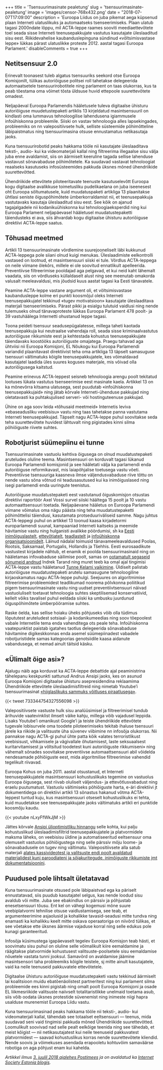 +++
title = 'Tsensuurimasinate pealetung'
slug = 'tsensuurimasinate-pealetung'
image = 'images/censor-768x432.png'
date = "2018-07-07T17:09:00"
description = 'Euroopa Liidus on juba pikemat aega küpsenud plaan Interneti ulatuslikuks ja automaatseks tsenseerimiseks. Plaan ulatub tagasi 2000ndate lõppu, mil ACTA-leppe raames sooviti meediaettevõtete toel seada sisse Interneti teenusepakkujate vastutus kasutajate üleslaaditud sisu eest. Riikidevahelise kaubanduslepinguna sündinud «võltsimisvastase leppe» lükkas pärast ulatuslikke proteste 2012. aastal tagasi Euroopa Parlament.'
disableComments = true
+++

## Netitsensuur 2.0

Erinevalt toonasest tuleb algatus tsensuuriks seekord otse Euroopa Komisjonilt, tülikas autoriõiguse politsei roll tahetakse delegeerida automaatsetele tsensuurirobotitele ning parlament on taas olukorras, kus ta peab tõestama oma võimet tõsta üldsuse huvid ettepoole suurettevõtete omadest.

Neljapäeval Euroopa Parlamendis hääletusele tuleva digitaalse ühisturu autoriõiguse muudetustepaketi artiklis 13 kirjeldatud masintsensuuril on kindlasti oma lummavus tehnoloogilise lahendusena igiammusele infoühiskonna probleemile. Siiski on vastav tehnoloogia alles lapsekingades, probleemiks on nn valepositiivsete hulk, selliste süsteemide põhimõtteline läbipaistmatus ning tsensuurimasina otsuse ennustamatus netikasutaja jaoks.

Kuna tsensuurirobotid peaks hakkama tööle nii kasutajate üleslaaditava teksti-, audio- kui ka videomaterjali kallal ning filtreerima illegaalse sisu välja juba enne avaldamist, siis on äärmiselt keeruline tagada sellise lahenduse vastavust sõnavabaduse põhimõtetele. Ka suudavad vastavat tehnoloogiat reaalseks kasutuseks infosüsteemides pakkuda üksnes mõned ühendriikide suurettevõtted.

Ühendriikide ettevõtete piloteeritavate teenuste kasutuselevõtt Euroopa kogu digitaalse avalikkuse toimetusliku pudelikaelana on juba iseenesest oht Euroopa sõltumatusele, kuid muudatuspaketi artikliga 13 plaanitakse ühtlasi seniste õiguspõhimõtete ümberkorraldamist nii, et teenusepakkuja vastutavaks kasutaja üleslaaditud sisu eest. See kõik on ajanud tagajalgadele nii kodanikuühiskonna kui tehnoloogiaeksperdid ning kui Euroopa Parlament neljapäevasel hääletusel muudatustepaketti täiendusteks ei ava, siis ähvardab kogu digitaalse ühisturu autoriõiguse direktiivi ACTA-leppe saatus.

## Tõhusad meetmed

Artikli 13 tsensuurimasinate võrdlemine suurejooneliselt läbi kukkunud ACTA-leppega pole siiani olnud kuigi menukas. Üleslaadimiste eelkontrolli vastased on lootnud, et masintsensuuri siiski ei tule. Võrdlus ACTA-leppega on neile viimane õlekõrs, millele ei ole soovitud ennatlikult apelleerida. Preventiivse filtreerimise pooldajad aga pelgavad, et kui neid kaht lähemalt vaadata, siis on võrdluseks küllaldaselt alust ning see meenutab omakorda valusalt meeleavaldusi, mis jõudsid kuus aastat tagasi ka Eesti tänavatele.

Peamine ACTA-leppe vastane argument oli, et võltsimisvastase kaubandusleppe kolme eri punkti koosmõjul oleks Interneti teenusepakkujatel tekkinud «tugev motivatsioon» kasutajate üleslaaditava materjali tsenseerimiseks. Pärast pikki ja esialgu tulutuid vaidlusi ning nende tulemuseks olnud tänavaproteste lükkas Euroopa Parlament 478 poolt- ja 39 vastuhäälega Internetti ohustanud leppe tagasi.

Toona peideti tsensuur seadusepügalatesse, millega taheti kaotada teenusepakkuja kui neutraalse vahendaja roll, seada sisse kriminaalvastutus autoriõiguse rikkumiste eest ja kehtestada kohustus teenusepakkujate täiendavaks koostööks autoriõiguste omajatega. Praegu tahavad aga ühtviisi nii Euroopa Komisjoni, EL Nõukogu kui Euroopa Parlamendi variandid plaanitavast direktiivist teha oma artikliga­ 13 täpselt samasuguse tsensuuri vältimatuks kõigile teenusepakkujatele, kes võimaldavad kasutajatel laadida üles suures koguses materjale, mis võivad olla autoriõigusega kaitstud.

Peamine erinevus ACTA-leppest seisneb tehnoloogia arengu poolt tekitatud lootuses lükata vastutus tsenseerimise eest masinate kaela. Artikkel 13 on ka mõnevõrra kitsama ulatusega, sest puudutab «infoühiskonna teenusepakkujaid» ning jätab kõrvale Interneti-ühenduse pakkujad ning oletatavasti ka puhtakujulised serveri- või hostinguteenuse pakkujad.

Ühine on aga soov leida «tõhusaid meetmeid» Internetis leviva «ebaseadusliku veebisisu» vastu ning taas tahetakse panna vastutama Interneti teenusepakkujad. Täpselt nagu ACTA-leppe puhul soovitakse seda teha suurettevõtete huvidest lähtuvalt ning pigistades kinni silma põhiõiguste riivete suhtes.

## Robotjurist süümepiinu ei tunne

Tsensuurimasinate vastuolu kehtiva õigusega on olnud muudatustepaketi aruteludes oluline teema. Masintsensuuri on korduvalt tagasi lükanud Euroopa Parlamendi komisjonid ja see hääletati välja ka parlamendi enda autoriõiguse reformikavast, mis laiapõhjalise toetusega vastu võeti. Preventiivse tsensuuriga kaasneva ilmse väljendusvabaduse riive tõttu on nende vastu sõna võtnud nii teadusasutused kui ka inimõiguslased ning isegi parlamendi enda uuringute teenistus.

Autoriõiguse muudatustepaketi eest vastutanud õiguskomisjon otsustas direktiivi raportöör Axel Vossi survel siiski häältega 15 poolt ja 10 vastu automaattsensuuri toetada. Neljapäevane hääletus on Euroopa Parlamendi viimane võimalus oma nägu päästa ning teha muudatustepaketti põhimõttelisi täiendusi, kasutamata protseduuriväliseid samme. Nagu juhtus ACTA-leppegi puhul on artikkel 13 toonud kaasa kirjadetormi europarlamendi suunal, kampaaniad Interneti kaitseks ja meemide hävitamise vastu ning hulganisti avalikke pöördumisi, sh ka [Eesti inimõiguslastelt](https://humanrights.ee/2017/10/avalik-kiri-vabauhendused-paluvad-mitte-filtreerida-interneti-sisu-autorioiguse-huvides), [ettevõtjatelt](http://copybuzz.com/wp-content/uploads/2017/11/Open-Letter-COMPET-Council-30-Nov-online.pdf), [teadlastelt](https://sparceurope.org/copyrightreform/) ja [infoühiskonna organisatsioonidelt](https://wikimediaeesti.wordpress.com/2018/06/12/interneti-luigelaul/). Läinud nädalal toimusid tänavameeleavaldused Poolas, Rootsis, Saksamaal, Portugalis, Hollandis ja Tšehhis. Eesti eurosaadikute vastustest kirjadele nähtub, et enamik ei poolda tsensuurimasinaid ning on hääletamas infovabaduse säilimise poolt, samas on [ootamatult segaseid sõnumeid andnud](https://www.facebook.com/Piraadipartei/posts/10155726362953553?comment_id=10155727095188553) Indrek Tarand ning muret teeb ka omal ajal tingimisi ACTA-leppe vastu hääletanud [Tunne Kelami vaikimine](https://www.facebook.com/tukebro/posts/406813702703669). Üldiselt palistab autoriõiguse muudatustepaketi arutelu samasugune tehnoloogiline kirjaoskamatus nagu ACTA-leppe puhulgi. Seejuures on algoritmimise filtreerimise probleemidest teadlikumad noorema põlvkonna poliitikud pigem tsensuurimasinate vastu ning uudset preventiivtsensuuri näivad vastuoluliselt toetavat tehnoloogia suhtes skeptilisemad konservatiivid, kellelt võiks tavalisel puhul eeldada siiski ka umbusku juurdunud õiguspõhimõtete ümberpööramise suhtes.

Raske öelda, kas sellise hoiaku üheks põhjuseks võib olla tüdimus lõpututest aruteludest sotsiaal- ja kodanikumeedias ning soov tõepoolest vabale Internetile tema enda vahenditega ots peale teha. Infoühiskonna vaatepunktist paistab igatahes taotlus delegeerida sõnavabaduse hävitamine digikeskkonnas enda asemel süümepiinadest vabadele robotjuristidele samas kategoorias genotsiidile kaasa aidanute vabandusega, et nemad ainult täitsid käsku.

## «Ülimalt õige asi»?

Ajalugu näib aga korduvat ka ACTA-leppe debattide ajal peaministrina tähelepanu keskpunkti sattunud Andrus Ansipi jaoks, kes on asunud Euroopa Komisjoni digitaalse ühisturu asepresidendina reklaamima Ühendriikide ettevõtete üleslaadimisfiltreid ning nimetab Youtube’i tsensuurimasinat [«hiiglaslikuks sammuks võitluses piraatlusega»](https://twitter.com/Ansip_EU/status/733344754327556098).

{{< tweet 733344754327556098 >}}

Valepositiivsete vastuste hulk sisu analüüsimisel ja filtreerimisel tundub ärihuvide vaatevinklist ilmselt väike kahju, millega võib vajadusel leppida. Lisaks Youtube’i omanikust Google’i ja teiste ühendriikide ettevõtete tugevale lobisurvele oma toodete piloteerimiseks tekitab ihaluse tsensuuri järele ka riikide ja valitsuste üha süvenev viibimine nn infosõja olukorras. Nii pannakse nagu ACTA-gi puhul ühte patta kõik «alates terroristlikust veebisisust, vihkamisele ja vägivallale õhutamisest, laste seksuaalsest kuritarvitamisest ja võltsitud toodetest kuni autoriõiguste rikkumiseni» ning vähemalt sõnades soovitakse preventiivse automaattsensuuri abil võidelda nendesamade põhiõiguste eest, mida algoritmilise filtreerimise vahendid tegelikult riivavad.

Euroopa Kohus on juba 2011. aastal otsustanud, et Interneti teenusepakkujatele masintsensuuri kohustuslikuks tegemine on vastuolus Euroopa õigusega, sest riivab oluliselt väljendus- ja ettevõtlusvabadust ning eraelu puutumatust. Vastuolu vältimiseks põhiõiguste harta, e-äri direktiivi jt dokumentidega on direktiivi artikli 13 sõnastus hakanud võtma ACTA-leppest tuntud kuju, kus masintsensuuri otseselt kohustuslikuks ei tehta, kuid muudetakse see teenusepakkujate jaoks vältimatuks artikli eri punktide koosmõju kaudu.

{{< youtube nLxyFfWkJjM >}}

Jättes kõrvale [Ansipi ülioptimistliku hinnangu](https://edri.org/proposed-copyright-directive-commissioner-confirms-it-is-illegal/) selle kohta, kui palju kohustuslikud üleslaadimisfiltrid teenusepakkujatele ja platvormidele maksma läheks, on veebisisu üldine ja automatiseeritud eeltsensuur oma olemuselt vastuolus põhiõigustega ning selle pärssiv mõju loome- ja sõnavabadusele on tugev ning vältimatu. Valepositiivsete alla satub materjali [alates kassivideotest ja valitsuste endi poolt avaldatud materjalidest kuni paroodiateni ja sõjakuritegude, inimõiguste rikkumiste jmt dokumentatsioonini](https://juliareda.eu/2017/09/when-filters-fail/).

## Puudused pole lihtsalt ületatavad

Kuna tsensuurimasinate otsused pole läbipaistvad ega ka päriselt ennustatavad, siis puudub kasutajatel selgus, kas nende loodud sisu avaldub või mitte. Juba see ebakindlus on pärssiv ja põhjustab enesetsensuuri tõusu. Ent kel on vähegi kogemusi mõne suure veebiplatvormi tehnilise otsuse vaidlustamisega, see teab, et argumenteerimine asjaolusid ja kohalikke tavasid-seadusi mitte tundva ning enamasti ka kohalikku keelt mitte oskava operaatoriga on niivõrd tülikas, et see võetakse ette üksnes äärmise vajaduse korral ning selle edukus pole kunagi garanteeritud.

Infosõja küsimustega igapäevaselt tegelev Euroopa Komisjon teab hästi, et soovimatu sisu puhul on oluline selle võimalikult kiire eemaldamine ja räägitakse platvormide kohustusest valitsuste-poolsetele sisu eemaldamise nõuetele vastata tunni jooksul. Samavõrd on avaldamise jäämine masintsensori taha probleemiks kõigile teistele, sj mitte ainult kasutajatele, vaid ka neile teenuseid pakkuvatele ettevõtetele.

Digitaalse ühisturu autoriõiguse muudatustepaketi vastu tekkinud äärmiselt lai koalitsioon muidu ebatõenäolistest partneritest ning kui parlament silma probleemide ees kinni pigistab ning omalt poolt Euroopa Komisjoni ja osade EL liikmesriikide valitsuste naiivselt totalitaristlikke unelmaid toetama asub, siis võib oodata üksnes protestide süvenemist ning inimeste niigi hapra usalduse murenemist Euroopa Liidu vastu.

Kuna tsensuurimasinad peaks hakkama tööle nii teksti-, audio- kui videomaterjali kallal, tähendab see totaalset eeltsensuuri — teenus, mida suudavad seni vaid tingimisi pakkuda mõned Ühendriikide suurettevõtted. Loomulikult soovivad nad selle pealt eelkõige teenida ning see tähedab, et meist kõigist — nii netikasutajatest kui neile teenuseid pakkuvatest platvormidest — saavad kohustuslikus korras nende suurettevõtete kliendid. Nende soovis ja võimekuses asendada erapooletu kohtuvõim samaväärse robotiga on aga põhjust enam kui kahelda.

_Artikkel ilmus [3. juulil 2018 ajalehes Postimees](https://arvamus.postimees.ee/4512995/mart-poder-tsensuurimasinate-pealetung) ja on avaldatud ka [Internet Society Estonia blogis](https://www.isoc.ee/tsensuurimasinate-pealetung/)._
